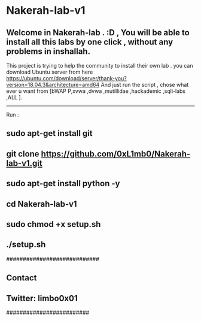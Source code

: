 # Nakerah-lab-v1
Welcome in Nakerah-lab  . :D  , You will be able to install all this labs by one click , without any problems in inshallah.
 ------------------------------
This project is trying to help the community to install their own lab .
you can download Ubuntu server from here 
https://ubuntu.com/download/server/thank-you?version=18.04.3&architecture=amd64
And just run the script , chose what ever u want  from [bWAP P,xvwa ,dvwa ,mutillidae ,hackademic ,sqli-labs ,ALL ].

------------------------------
Run : 

sudo apt-get install git 
------------------------------
git clone https://github.com/0xL1mb0/Nakerah-lab-v1.git
------------------------------
sudo apt-get install python -y
------------------------------
cd Nakerah-lab-v1
------------------------------
sudo chmod +x setup.sh
------------------------------
./setup.sh
------------------------------
############################
## Contact               ##             
## Twitter: limbo0x01   ##
#########################
